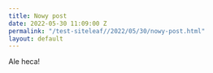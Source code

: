 ```yaml
---
title: Nowy post
date: 2022-05-30 11:09:00 Z
permalink: "/test-siteleaf//2022/05/30/nowy-post.html"
layout: default
---
```


Ale heca! 